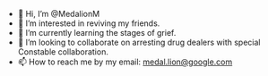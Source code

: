 - 👋 Hi, I’m @MedalionM
- 👀 I’m interested in reviving my friends. 
- 🌱 I’m currently learning the stages of grief. 
- 💞️ I’m looking to collaborate on arresting drug dealers with special Constable collaboration.
- 📫 How to reach me by my email:
medal.lion@google.com

<!---
MedalionM/MedalionM is a ✨ special ✨ repository because its `README.md` (this file) appears on your GitHub profile.
You can click the Preview link to take a look at your changes.
--->
